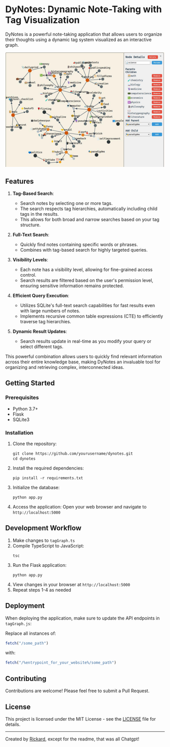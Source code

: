 
# DyNotes: Dynamic Note-Taking with Tag Visualization

DyNotes is a powerful note-taking application that allows users to organize their thoughts using a dynamic tag system visualized as an interactive graph.



![Alt text](image-1.png)
## Features

1. **Tag-Based Search**: 
   - Search notes by selecting one or more tags.
   - The search respects tag hierarchies, automatically including child tags in the results.
   - This allows for both broad and narrow searches based on your tag structure.

2. **Full-Text Search**:
   - Quickly find notes containing specific words or phrases.
   - Combines with tag-based search for highly targeted queries.

3. **Visibility Levels**:
   - Each note has a visibility level, allowing for fine-grained access control.
   - Search results are filtered based on the user's permission level, ensuring sensitive information remains protected.

4. **Efficient Query Execution**:
   - Utilizes SQLite's full-text search capabilities for fast results even with large numbers of notes.
   - Implements recursive common table expressions (CTE) to efficiently traverse tag hierarchies.

5. **Dynamic Result Updates**:
   - Search results update in real-time as you modify your query or select different tags.

This powerful combination allows users to quickly find relevant information across their entire knowledge base, making DyNotes an invaluable tool for organizing and retrieving complex, interconnected ideas.

## Getting Started

### Prerequisites

- Python 3.7+
- Flask
- SQLite3

### Installation

1. Clone the repository:
   ```
   git clone https://github.com/yourusername/dynotes.git
   cd dynotes
   ```

2. Install the required dependencies:
   ```
   pip install -r requirements.txt
   ```

3. Initialize the database:
   ```
   python app.py
   ```

4. Access the application:
   Open your web browser and navigate to `http://localhost:5000`

## Development Workflow

1. Make changes to `tagGraph.ts`
2. Compile TypeScript to JavaScript:
   ```
   tsc
   ```
3. Run the Flask application:
   ```
   python app.py
   ```
4. View changes in your browser at `http://localhost:5000`
5. Repeat steps 1-4 as needed

## Deployment

When deploying the application, make sure to update the API endpoints in `tagGraph.js`:

Replace all instances of:
```javascript
fetch("/some_path")
```
with:
```javascript
fetch("/%entrypoint_for_your_website%/some_path")
```

## Contributing

Contributions are welcome! Please feel free to submit a Pull Request.

## License

This project is licensed under the MIT License - see the [LICENSE](LICENSE) file for details.

---

Created by [Rickard](https://www.ric.ke), except for the readme, that was all Chatgpt!